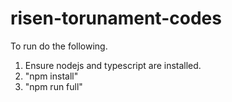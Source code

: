 # risen-torunament-codes

To run do the following. 
1. Ensure nodejs and typescript are installed. 
2. "npm install"
3. "npm run full"
